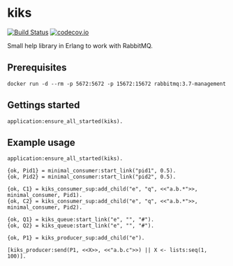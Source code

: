 # kiks

[![Build Status](https://travis-ci.org/Raphexion/kiks.svg?branch=master)](https://travis-ci.org/Raphexion/kiks)
[![codecov.io](https://codecov.io/gh/Raphexion/kiks/coverage.svg?branch=master)](https://codecov.io/gh/Raphexion/kiks?branch=master)

Small help library in Erlang to work with RabbitMQ.

## Prerequisites

```
docker run -d --rm -p 5672:5672 -p 15672:15672 rabbitmq:3.7-management
```

## Gettings started

```
application:ensure_all_started(kiks).
```

## Example usage

```
application:ensure_all_started(kiks).

{ok, Pid1} = minimal_consumer:start_link("pid1", 0.5).
{ok, Pid2} = minimal_consumer:start_link("pid2", 0.5).

{ok, C1} = kiks_consumer_sup:add_child("e", "q", <<"a.b.*">>, minimal_consumer, Pid1).
{ok, C2} = kiks_consumer_sup:add_child("e", "q", <<"a.b.*">>, minimal_consumer, Pid2).

{ok, Q1} = kiks_queue:start_link("e", "", "#").
{ok, Q2} = kiks_queue:start_link("e", "", "#").

{ok, P1} = kiks_producer_sup:add_child("e").

[kiks_producer:send(P1, <<X>>, <<"a.b.c">>) || X <- lists:seq(1, 100)].
```
